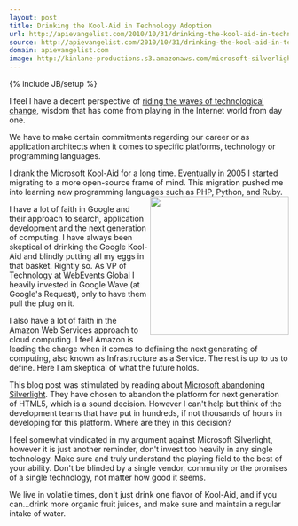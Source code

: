 ```yaml
---
layout: post
title: Drinking the Kool-Aid in Technology Adoption
url: http://apievangelist.com/2010/10/31/drinking-the-kool-aid-in-technology-adoption/
source: http://apievangelist.com/2010/10/31/drinking-the-kool-aid-in-technology-adoption/
domain: apievangelist.com
image: http://kinlane-productions.s3.amazonaws.com/microsoft-silverlight.jpg
---
```

{% include JB/setup %}<p>I feel I have a decent perspective of <a href="http://www.kinlane.com/2010/10/2237/">riding the waves of technological change</a>,  wisdom that has come from playing in the Internet world from day one.<p></p>
We have to make certain commitments regarding our career or as application architects when it comes to specific platforms, technology or programming languages.<p></p>
I drank the Microsoft Kool-Aid for a long time.  Eventually in 2005 I started migrating to a more open-source frame of mind.  This migration pushed me into learning new programming languages such as PHP, Python, and Ruby.<img style="padding: 15 px;" src="http://kinlane-productions.s3.amazonaws.com/microsoft-silverlight.jpg" alt="" width="250" align="right" /><p></p>
I have a lot of faith in Google and their approach to search, application development and the next generation of computing.  I have always been skeptical of drinking the Google Kool-Aid and blindly putting all my eggs in that basket.  Rightly so.  As VP of Technology at <a href="http://www.webeventsglobal.com">WebEvents Global</a> I heavily invested in Google Wave (at Google's Request), only to have them pull the plug on it.<p></p>
I also have a lot of faith in the Amazon Web Services approach to cloud computing.  I feel Amazon is leading the charge when it comes to defining the next generating of computing, also known as Infrastructure as a Service.  The rest is up to us to define. Here I am skeptical of what the future holds.<p></p>
This blog post was stimulated by reading about <a href="http://www.itwriting.com/blog/3391-microsofts-silverlight-dream-is-over.html">Microsoft abandoning Silverlight</a>. They have chosen to abandon the platform for next generation of HTML5, which is a sound decision. However I can't help but think of the development teams that have put in hundreds, if not thousands of hours in developing for this platform. Where are they in this decision?<p></p>
I feel somewhat vindicated in my argument against Microsoft Silverlight, however it is just another reminder, don't invest too heavily in any single technology.  Make sure and truly understand the playing field to the best of your ability.   Don't be blinded by a single vendor, community or the promises of a single technology, not matter how good it seems.<p></p>
We live in volatile times, don't just drink one flavor of Kool-Aid, and if you can...drink more organic fruit juices, and make sure and maintain a regular intake of water.</p>
